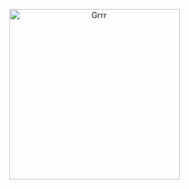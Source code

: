 
<p align="center">
<img width="300" src="https://64.media.tumblr.com/139ac9677f7448fd8cb72ea7b6cc93eb/b0d8e702193345ac-01/s400x600/a988703f63c709664f19b54caaf2efff2aa3bfd8.pnj" alt="Grrr">
</p>




